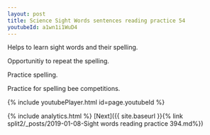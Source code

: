 ```yaml
---
layout: post
title: Science Sight Words sentences reading practice 54
youtubeId: a1wn1i1WuD4
---
```

 
 
Helps to learn sight words and their spelling.

Opportunitiy to repeat the spelling. 

Practice spelling. 
 
Practice for spelling bee competitions. 
 
{% include youtubePlayer.html id=page.youtubeId %}
 
 
{% include analytics.html %} 
[Next]({{ site.baseurl }}{% link  split2/_posts/2019-01-08-Sight words reading practice 394.md%})
 
